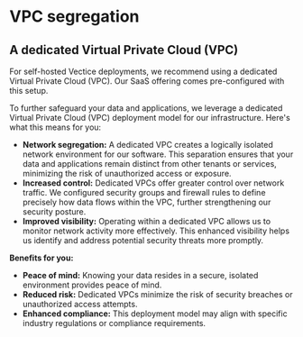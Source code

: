 # VPC segregation

## A dedicated Virtual Private Cloud (VPC)


For self-hosted Vectice deployments, we recommend using a dedicated Virtual Private Cloud (VPC). Our SaaS offering comes pre-configured with this setup.


To further safeguard your data and applications, we leverage a dedicated Virtual Private Cloud (VPC) deployment model for our infrastructure. Here's what this means for you:

* **Network segregation:** A dedicated VPC creates a logically isolated network environment for our software. This separation ensures that your data and applications remain distinct from other tenants or services, minimizing the risk of unauthorized access or exposure.
* **Increased control:** Dedicated VPCs offer greater control over network traffic. We configured security groups and firewall rules to define precisely how data flows within the VPC, further strengthening our security posture.
* **Improved visibility:** Operating within a dedicated VPC allows us to monitor network activity more effectively. This enhanced visibility helps us identify and address potential security threats more promptly.

**Benefits for you:**

* **Peace of mind:** Knowing your data resides in a secure, isolated environment provides peace of mind.
* **Reduced risk:** Dedicated VPCs minimize the risk of security breaches or unauthorized access attempts.
* **Enhanced compliance:** This deployment model may align with specific industry regulations or compliance requirements.
